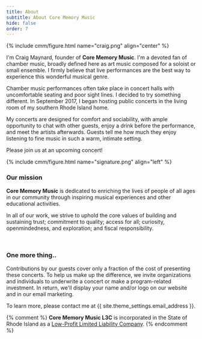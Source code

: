 ```yaml
--- 
title: About  
subtitle: About Core Memory Music  
hide: false
order: 7
---
```


{% include cmm/figure.html name="craig.png" align="center" %}

I'm Craig Maynard, founder of **Core Memory Music**. I'm a devoted fan of chamber music,
broadly defined here as art music composed for a soloist or small ensemble. I firmly believe
that live performances are the best way to experience this wonderful musical genre.

Chamber music performances often take place in concert halls with uncomfortable seating
and poor sight lines. I decided to try something different. In September 2017, I began
hosting public concerts in the living room of my southern Rhode Island home.

My concerts are designed for comfort and sociability, with ample opportunity to chat with
other guests, enjoy a drink before the performance, and meet the artists afterwards. Guests
tell me how much they enjoy listening to fine music in such a warm, intimate setting.

Please join us at an upcoming concert!

{% include cmm/figure.html name="signature.png" align="left" %}

### Our mission

**Core Memory Music** is dedicated to enriching the lives of people of all ages in our
community through inspiring musical experiences and other educational activities.

In all of our work, we strive to uphold the core values of building and sustaining trust;
commitment to quality; access for all; curiosity, openmindedness, and exploration; and
fiscal responsibility.

<br/>

### One more thing..

Contributions by our guests cover only a fraction of the cost of presenting these concerts.
To help us make up the difference, we invite organizations and individuals to underwrite a
concert or make a program-related investment. In return, we'll display your name and/or logo
on our website and in our email marketing.

To learn more, please contact me at {{ site.theme_settings.email_address }}.

{% comment %}
**Core Memory Music L3C** is incorporated in the State of Rhode Island as a
[Low-Profit Limited Liability Company](https://en.wikipedia.org/wiki/Low-profit_limited_liability_company). 
{% endcomment %}
